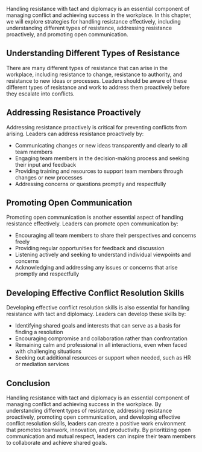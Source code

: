 
Handling resistance with tact and diplomacy is an essential component of managing conflict and achieving success in the workplace. In this chapter, we will explore strategies for handling resistance effectively, including understanding different types of resistance, addressing resistance proactively, and promoting open communication.

Understanding Different Types of Resistance
-------------------------------------------

There are many different types of resistance that can arise in the workplace, including resistance to change, resistance to authority, and resistance to new ideas or processes. Leaders should be aware of these different types of resistance and work to address them proactively before they escalate into conflicts.

Addressing Resistance Proactively
---------------------------------

Addressing resistance proactively is critical for preventing conflicts from arising. Leaders can address resistance proactively by:

* Communicating changes or new ideas transparently and clearly to all team members
* Engaging team members in the decision-making process and seeking their input and feedback
* Providing training and resources to support team members through changes or new processes
* Addressing concerns or questions promptly and respectfully

Promoting Open Communication
----------------------------

Promoting open communication is another essential aspect of handling resistance effectively. Leaders can promote open communication by:

* Encouraging all team members to share their perspectives and concerns freely
* Providing regular opportunities for feedback and discussion
* Listening actively and seeking to understand individual viewpoints and concerns
* Acknowledging and addressing any issues or concerns that arise promptly and respectfully

Developing Effective Conflict Resolution Skills
-----------------------------------------------

Developing effective conflict resolution skills is also essential for handling resistance with tact and diplomacy. Leaders can develop these skills by:

* Identifying shared goals and interests that can serve as a basis for finding a resolution
* Encouraging compromise and collaboration rather than confrontation
* Remaining calm and professional in all interactions, even when faced with challenging situations
* Seeking out additional resources or support when needed, such as HR or mediation services

Conclusion
----------

Handling resistance with tact and diplomacy is an essential component of managing conflict and achieving success in the workplace. By understanding different types of resistance, addressing resistance proactively, promoting open communication, and developing effective conflict resolution skills, leaders can create a positive work environment that promotes teamwork, innovation, and productivity. By prioritizing open communication and mutual respect, leaders can inspire their team members to collaborate and achieve shared goals.
